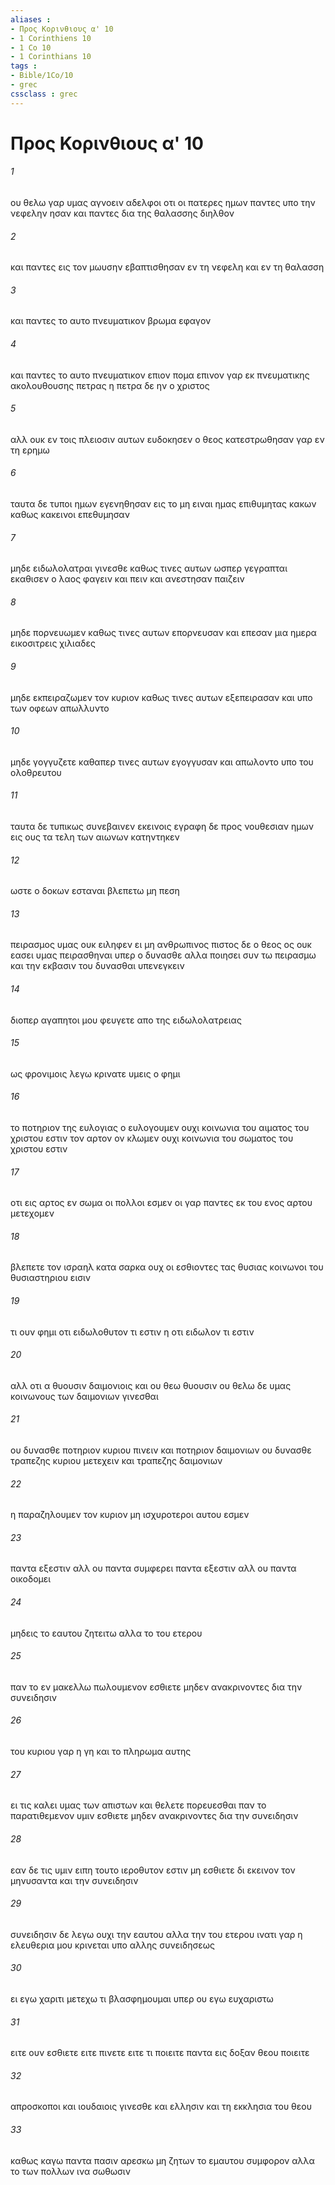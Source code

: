 ```yaml
---
aliases : 
- Προς Κορινθιους α' 10
- 1 Corinthiens 10
- 1 Co 10
- 1 Corinthians 10
tags : 
- Bible/1Co/10
- grec
cssclass : grec
---
```


# Προς Κορινθιους α' 10

###### 1
ου θελω γαρ υμας αγνοειν αδελφοι οτι οι πατερες ημων παντες υπο την νεφελην ησαν και παντες δια της θαλασσης διηλθον
###### 2
και παντες εις τον μωυσην εβαπτισθησαν εν τη νεφελη και εν τη θαλασση
###### 3
και παντες το αυτο πνευματικον βρωμα εφαγον
###### 4
και παντες το αυτο πνευματικον επιον πομα επινον γαρ εκ πνευματικης ακολουθουσης πετρας η πετρα δε ην ο χριστος
###### 5
αλλ ουκ εν τοις πλειοσιν αυτων ευδοκησεν ο θεος κατεστρωθησαν γαρ εν τη ερημω
###### 6
ταυτα δε τυποι ημων εγενηθησαν εις το μη ειναι ημας επιθυμητας κακων καθως κακεινοι επεθυμησαν
###### 7
μηδε ειδωλολατραι γινεσθε καθως τινες αυτων ωσπερ γεγραπται εκαθισεν ο λαος φαγειν και πειν και ανεστησαν παιζειν
###### 8
μηδε πορνευωμεν καθως τινες αυτων επορνευσαν και επεσαν μια ημερα εικοσιτρεις χιλιαδες
###### 9
μηδε εκπειραζωμεν τον κυριον καθως τινες αυτων εξεπειρασαν και υπο των οφεων απωλλυντο
###### 10
μηδε γογγυζετε καθαπερ τινες αυτων εγογγυσαν και απωλοντο υπο του ολοθρευτου
###### 11
ταυτα δε τυπικως συνεβαινεν εκεινοις εγραφη δε προς νουθεσιαν ημων εις ους τα τελη των αιωνων κατηντηκεν
###### 12
ωστε ο δοκων εσταναι βλεπετω μη πεση
###### 13
πειρασμος υμας ουκ ειληφεν ει μη ανθρωπινος πιστος δε ο θεος ος ουκ εασει υμας πειρασθηναι υπερ ο δυνασθε αλλα ποιησει συν τω πειρασμω και την εκβασιν του δυνασθαι υπενεγκειν
###### 14
διοπερ αγαπητοι μου φευγετε απο της ειδωλολατρειας
###### 15
ως φρονιμοις λεγω κρινατε υμεις ο φημι
###### 16
το ποτηριον της ευλογιας ο ευλογουμεν ουχι κοινωνια του αιματος του χριστου εστιν τον αρτον ον κλωμεν ουχι κοινωνια του σωματος του χριστου εστιν
###### 17
οτι εις αρτος εν σωμα οι πολλοι εσμεν οι γαρ παντες εκ του ενος αρτου μετεχομεν
###### 18
βλεπετε τον ισραηλ κατα σαρκα ουχ οι εσθιοντες τας θυσιας κοινωνοι του θυσιαστηριου εισιν
###### 19
τι ουν φημι οτι ειδωλοθυτον τι εστιν η οτι ειδωλον τι εστιν
###### 20
αλλ οτι α θυουσιν δαιμονιοις και ου θεω θυουσιν ου θελω δε υμας κοινωνους των δαιμονιων γινεσθαι
###### 21
ου δυνασθε ποτηριον κυριου πινειν και ποτηριον δαιμονιων ου δυνασθε τραπεζης κυριου μετεχειν και τραπεζης δαιμονιων
###### 22
η παραζηλουμεν τον κυριον μη ισχυροτεροι αυτου εσμεν
###### 23
παντα εξεστιν αλλ ου παντα συμφερει παντα εξεστιν αλλ ου παντα οικοδομει
###### 24
μηδεις το εαυτου ζητειτω αλλα το του ετερου
###### 25
παν το εν μακελλω πωλουμενον εσθιετε μηδεν ανακρινοντες δια την συνειδησιν
###### 26
του κυριου γαρ η γη και το πληρωμα αυτης
###### 27
ει τις καλει υμας των απιστων και θελετε πορευεσθαι παν το παρατιθεμενον υμιν εσθιετε μηδεν ανακρινοντες δια την συνειδησιν
###### 28
εαν δε τις υμιν ειπη τουτο ιεροθυτον εστιν μη εσθιετε δι εκεινον τον μηνυσαντα και την συνειδησιν
###### 29
συνειδησιν δε λεγω ουχι την εαυτου αλλα την του ετερου ινατι γαρ η ελευθερια μου κρινεται υπο αλλης συνειδησεως
###### 30
ει εγω χαριτι μετεχω τι βλασφημουμαι υπερ ου εγω ευχαριστω
###### 31
ειτε ουν εσθιετε ειτε πινετε ειτε τι ποιειτε παντα εις δοξαν θεου ποιειτε
###### 32
απροσκοποι και ιουδαιοις γινεσθε και ελλησιν και τη εκκλησια του θεου
###### 33
καθως καγω παντα πασιν αρεσκω μη ζητων το εμαυτου συμφορον αλλα το των πολλων ινα σωθωσιν
